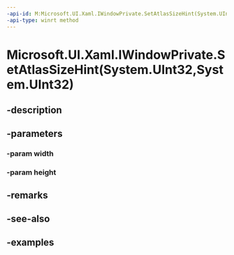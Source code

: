 ```yaml
---
-api-id: M:Microsoft.UI.Xaml.IWindowPrivate.SetAtlasSizeHint(System.UInt32,System.UInt32)
-api-type: winrt method
---
```


# Microsoft.UI.Xaml.IWindowPrivate.SetAtlasSizeHint(System.UInt32,System.UInt32)

<!--
public void SetAtlasSizeHint (uint width, uint height);
-->


## -description

## -parameters

### -param width

### -param height

## -remarks

## -see-also

## -examples


